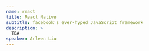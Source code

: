 ```yaml
---
name: react
title: React Native
subtitle: facebook's ever-hyped JavaScript framework
description: >
  TBA
speaker: Arleen Liu
---
```


